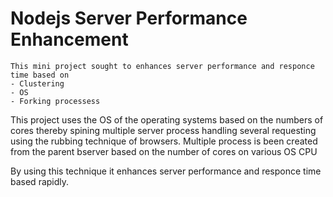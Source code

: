 # Nodejs Server Performance Enhancement

    This mini project sought to enhances server performance and responce time based on 
    - Clustering
    - OS 
    - Forking processess

This project uses the OS of the operating systems based on the numbers of cores thereby spining multiple server process 
handling several requesting using the rubbing technique of browsers.
    Multiple process is been created from the parent bserver based on the number of cores on various OS CPU

By using this technique it enhances server performance and responce time based rapidly. 
